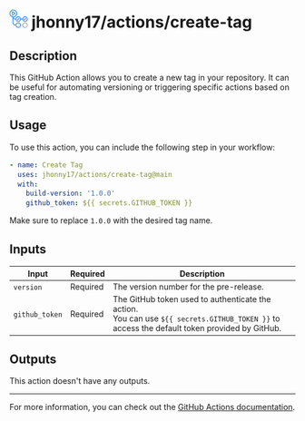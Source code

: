 # <img src="../assets/images/github-actions-logo.png" alt="github actions logo" style="height: 32px"  /> jhonny17/actions/create-tag

## Description

This GitHub Action allows you to create a new tag in your repository. It can be useful for automating versioning or triggering specific actions based on tag creation.

## Usage

To use this action, you can include the following step in your workflow:

```yaml
- name: Create Tag
  uses: jhonny17/actions/create-tag@main
  with:
    build-version: '1.0.0'
    github_token: ${{ secrets.GITHUB_TOKEN }}
```

Make sure to replace `1.0.0` with the desired tag name.

## Inputs

| Input          | Required | Description                                                                                                                                      |
| -------------- | -------- | ------------------------------------------------------------------------------------------------------------------------------------------------ |
| `version`      | Required | The version number for the pre-release.                                                                                                          |
| `github_token` | Required | The GitHub token used to authenticate the action.<br />You can use `${{ secrets.GITHUB_TOKEN }}` to access the default token provided by GitHub. |

## Outputs

This action doesn't have any outputs.

---

For more information, you can check out the [GitHub Actions documentation](https://docs.github.com/en/actions).
